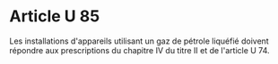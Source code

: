 # Article U 85

Les installations d'appareils utilisant un gaz de pétrole liquéfié doivent répondre aux prescriptions du chapitre IV du titre II et de l'article U 74.
